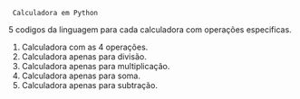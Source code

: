      Calculadora em Python

5 codigos da linguagem para cada calculadora com operações especificas. 

1. Calculadora com as 4 operações.
2. Calculadora apenas para divisão.
3. Calculadora apenas para multiplicação.
4. Calculadora apenas para soma.
5. Calculadora apenas para subtração.
